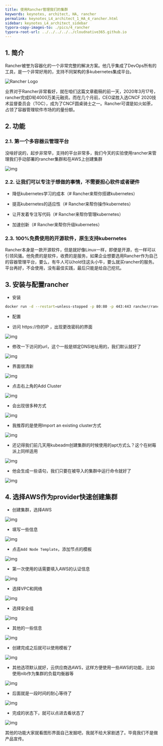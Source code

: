 ```yaml
---
title: 使用Rancher管理我们的集群
keywords: keynotes, architect, HA, rancher
permalink: keynotes_L4_architect_1_HA_4_rancher.html
sidebar: keynotes_L4_architect_sidebar
typora-copy-images-to: ./pics/4_rancher
typora-root-url: ../../../../../cloudnative365.github.io
---
```




## 1. 简介

Rancher被誉为容器化的一个非常完整的解决方案。他几乎集成了DevOps所有的工具，是一个非常好用的，支持不同架构的多kubernetes集成平台。

![Rancher Logo](/pages/keynotes/L2_advanced/2_kubernetes_tools/1_install_kubernetes/pics/4_rancher/rancher-logo-horiz-color.png)

业界对于Rancher非常看好，就在咱们这篇文章截稿的前一天，2020年3月17号，rancher完成D轮4000万美元融资。而在几个月前，CEO梁胜入选CNCF 2020技术监督委员会（TOC），成为了CNCF圆桌骑士之一。Rancher可谓是如火如荼，占领了容器管理软件市场的的量份额。



## 2. 功能

### 2.1. 第一个多容器云管理平台

没啥好说的，起步非常早，支持的平台非常多，我们今天的实验使用rancher来管理我们手动部署的rancher集群和在AWS上创建集群

![img](/pages/keynotes/L2_advanced/2_kubernetes_tools/1_install_kubernetes/pics/4_rancher/screen2-thumbnail.svg)

### 2.2. 让我们可以专注于想做的事情，不需要担心软件或者硬件

+ 降低kubernetes学习的成本（# Rancher来帮你搭建kubernetes）

+ 提高kubernetes的适应性（# Rancher来帮你操作kubernetes）

+ 让开发着专注写代码（# Rancher来帮你管理kubernetes）

+ 加速创新（# Rancher来帮你升级kubernetes）

### 2.3. 100%免费使用的开源软件，原生支持kubernetes

Rancher本身是一款开源软件，但是就好像Linux一样，即便是开源，也一样可以引领风骚。他免费的是软件，收费的是服务，如果企业想要选用Rancher作为自己的容器管理平台，要么，有牛人可以hold住这头小牛，要么就买rancher的服务。平台再好，不会使用，没有最佳实践，最后只能是给自己挖坑。

## 3. 安装与配置rancher
+ 安装
``` bash
docker run -d --restart=unless-stopped -p 80:80 -p 443:443 rancher/rancher:latest
```
+ 配置

+ 访问 https://你的IP ，出现更改密码的界面

![img](/pages/keynotes/L2_advanced/2_kubernetes_tools/1_install_kubernetes/pics/4_rancher/2222971f8e2c62a347e1201584675924.png)

+ 修改一下访问的url，这个一般是绑定DNS地址用的，我们默认就好了

![img](/pages/keynotes/L2_advanced/2_kubernetes_tools/1_install_kubernetes/pics/4_rancher/22279f246d0eb877a600a01584675900.png)

+ 界面很清新

![img](/pages/keynotes/L2_advanced/2_kubernetes_tools/1_install_kubernetes/pics/4_rancher/222beb66fcdb52323f11601584675997.png)

+ 点击右上角的Add Cluster

![img](/pages/keynotes/L2_advanced/2_kubernetes_tools/1_install_kubernetes/pics/4_rancher/222784b060f5140cff4b101584676012.png)

+ 会出现很多种方式

![img](/pages/keynotes/L2_advanced/2_kubernetes_tools/1_install_kubernetes/pics/4_rancher/2225f60535b4bd66a902301584676030.png)

+ 我推荐的是使用Import an existing cluster方式

![img](/pages/keynotes/L2_advanced/2_kubernetes_tools/1_install_kubernetes/pics/4_rancher/222806558c6f3bc47759801584676057.png)

+ 还记得我们前几天用kubeadm创建集群的时候使用的apt方式么？这个在树莓派上同样适用

![img](/pages/keynotes/L2_advanced/2_kubernetes_tools/1_install_kubernetes/pics/4_rancher/222485f8af7c4f4d66f9301584676090.png)

+ 他会生成一些语句，我们只要在被导入的集群中运行命令就好了

![img](/pages/keynotes/L2_advanced/2_kubernetes_tools/1_install_kubernetes/pics/4_rancher/222bb554ec600be5143d001584676094.png)

## 4. 选择AWS作为provider快速创建集群

+ 创建集群，选择AWS

![img](/pages/keynotes/L2_advanced/2_kubernetes_tools/1_install_kubernetes/pics/4_rancher/222a0c7fb2a181f85335e01584676380.png)

+ 填写一些信息

![img](/pages/keynotes/L2_advanced/2_kubernetes_tools/1_install_kubernetes/pics/4_rancher/222841979c6940b0ba38901584676858.png)

+ 点击`Add Node Template`，添加节点的模板

![img](/pages/keynotes/L2_advanced/2_kubernetes_tools/1_install_kubernetes/pics/4_rancher/22257b57203122012a83101584688457.png)

+ 第一次使用的话需要填入AWS的认证信息

![img](/pages/keynotes/L2_advanced/2_kubernetes_tools/1_install_kubernetes/pics/4_rancher/2223eb57203122012a83101584688652.png)

+ 选择VPC和网络

![img](/pages/keynotes/L2_advanced/2_kubernetes_tools/1_install_kubernetes/pics/4_rancher/222ca2d72f2e0bc64267601584688790.png)

+ 选择安全组

![img](/pages/keynotes/L2_advanced/2_kubernetes_tools/1_install_kubernetes/pics/4_rancher/22211da2a3c54f2cdcd8101584688818.png)

+ 其他的一些信息

![img](/pages/keynotes/L2_advanced/2_kubernetes_tools/1_install_kubernetes/pics/4_rancher/222713bb9ffac58de4fb101584688982.png)

+ 创建完成之后就可以使用模板了

![img](/pages/keynotes/L2_advanced/2_kubernetes_tools/1_install_kubernetes/pics/4_rancher/22289060dd95943d4ca0101584689078.png)

+ 其他选项默认就好，云供应商选AWS，这样方便使用一些AWS的功能，比如使用nlb作为集群的负载均衡器等

![img](/pages/keynotes/L2_advanced/2_kubernetes_tools/1_install_kubernetes/pics/4_rancher/222415dec83d923b6ba5101584689203.png)

+ 后面就是一段时间的耐心等待了

![img](/pages/keynotes/L2_advanced/2_kubernetes_tools/1_install_kubernetes/pics/4_rancher/222b7af706dfe7f48dae801584689252.png)

+ 完成的状态下，就可以点进去看状态了

![img](/pages/keynotes/L2_advanced/2_kubernetes_tools/1_install_kubernetes/pics/4_rancher/22272247fe6d39d4beb0401584697776.png)

其他的功能大家就看图形界面自己发掘吧，我就不给大家剧透了。毕竟我们不是做产品宣传。